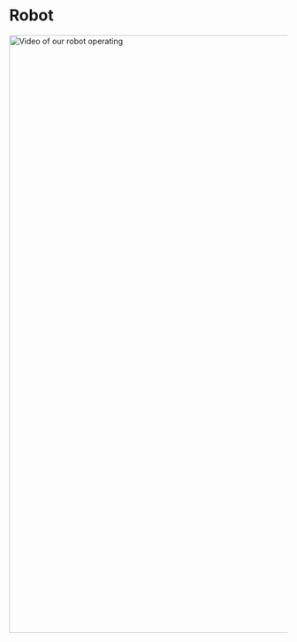 # Robot

<div style="display: flex; justify-content: center; gap: 10px;">
  <img src="https://raw.githubusercontent.com/normalday843812/engineering-portfolio/refs/heads/main/projects/robotics/videos/robot-operating.mp4" alt="Video of our robot operating" style="width: 1920px; height: 1080px;">
</div>